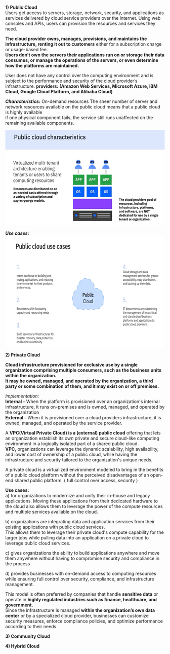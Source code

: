 **1) Public Cloud**  
Users get access to servers, storage, network, security, and applications as services delivered by cloud service providers over the internet. 
Using web consoles and APIs, users can provision the resources and services they need.  

**The cloud provider owns, manages, provisions, and maintains the infrastructure, renting it out to customers** either for a subscription charge or usage-based fee.  
**Users don’t own the servers their applications run on or storage their data consumes, or manage the operations of the servers, or even determine how the platforms are maintained.**

User does not have any control over the computing environment and is subject to the performance and security of the cloud provider’s infrastructure.
**providers: (Amazon Web Services, Microsoft Azure, IBM Cloud, Google Cloud Platform, and Alibaba Cloud)**

***Characteristics:*** 
On-demand resources
The sheer number of server and network resources available on the public cloud means that a public cloud is highly available  
if one physical component fails, the service still runs unaffected on the remaining available components.

<img src="Images/Screenshot%202025-02-16%20162955.png" height = 300>  

***Use cases:***  
<img src="Images/Screenshot%202025-02-16%20164420.png" height = 350>  

**2) Private Cloud**  

**Cloud infrastructure provisioned for exclusive use by a single organization comprising multiple consumers, such as the business units within the organization.**  
**It may be owned, managed, and operated by the organization, a third party or some combination of them, and it may exist on or off premises.**  

*Implementation:*  
**Internal -** When the platform is provisioned over an organization's internal infrastructure, it runs on-premises and is owned, managed, and operated by the organization  
**External -** When it is provisioned over a cloud providers infrastructure, it is owned, managed, and operated by the service provider.  

A **VPC(Virtual Private Cloud) is a (external) public cloud** offering that lets an organization establish its own private and secure cloud-like computing environment in a logically isolated part of a shared public cloud.  
**VPC,** organizations can leverage the dynamic scalability, high availability, and lower cost of ownership of a public cloud, while having the infrastructure and security tailored to the organization's unique needs.  

A private cloud is a virtualized environment modeled to bring in the benefits of a public cloud platform without the perceived disadvantages of an open-end shared public platform. ( full control over access, security )  

**Use cases:**  
a) for organizations to modernize and unify their in-house and legacy applications. Moving these applications from their dedicated hardware to the cloud also allows them to leverage the power of the compute resources and multiple services available on the cloud.  

b) organizations are integrating data and application services from their existing applications with public cloud services.  
This allows them to leverage their private cloud's compute capability for the larger jobs while pulling data into an application on a private cloud to leverage public cloud services.

c) gives organizations the ability to build applications anywhere and move them anywhere without having to compromise security and compliance in the process

d) provides businesses with on-demand access to computing resources while ensuring full control over security, compliance, and infrastructure management.

This model is often preferred by companies that handle **sensitive data** or operate in **highly regulated industries such as finance, healthcare, and government.**  
Since the infrastructure is managed **within the organization’s own data center** or by a specialized cloud provider, businesses can customize security measures, enforce compliance policies, and optimize performance according to their needs.

**3) Community Cloud**  


**4) Hybrid Cloud**  

